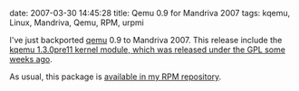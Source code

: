 date: 2007-03-30 14:45:28
title: Qemu 0.9 for Mandriva 2007
tags: kqemu, Linux, Mandriva, Qemu, RPM, urpmi

I've just backported [qemu](http://fabrice.bellard.free.fr/qemu/) 0.9 to
Mandriva 2007. This release include the
[kqemu 1.3.0pre11 kernel module, which was released under the GPL some weeks ago](http://lwn.net/Articles/220807/).

As usual, this package is
[available in my RPM repository](http://github.com/kdeldycke/mandriva-specs).
